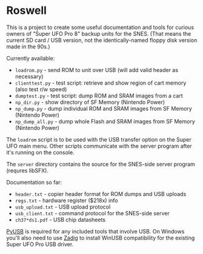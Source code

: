 Roswell
=======

This is a project to create some useful documentation and tools for curious owners of "Super UFO Pro 8" backup units for the SNES. (That means the current SD card / USB version, not the identically-named floppy disk version made in the 90s.)

Currently available:
* `loadrom.py` - send ROM to unit over USB (will add valid header as necessary)
* `clienttest.py` - test script: retrieve and show region of cart memory (also test r/w speed)
* `dumptest.py` - test script: dump ROM and SRAM images from a cart
* `np_dir.py` - show directory of SF Memory (Nintendo Power)
* `np_dump.py` - dump individual ROM and SRAM images from SF Memory (Nintendo Power)
* `np_dump_all.py` - dump whole Flash and SRAM images from SF Memory (Nintendo Power)

The `loadrom` script is to be used with the USB transfer option on the Super UFO main menu. Other scripts communicate with the server program after it's running on the console.

The `server` directory contains the source for the SNES-side server program (requres libSFX).

Documentation so far:
* `header.txt` - copier header format for ROM dumps and USB uploads
* `regs.txt` - hardware register ($218x) info
* `usb_upload.txt` - USB upload protocol
* `usb_client.txt` - command protocol for the SNES-side server
* `ch37*ds1.pdf` - USB chip datasheets

[PyUSB](https://github.com/pyusb/pyusb) is required for any included tools that involve USB. On Windows you'll also need to use [Zadig](https://zadig.akeo.ie) to install WinUSB compatibility for the existing  Super UFO Pro USB driver.
